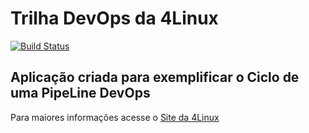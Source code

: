 # Trilha DevOps da 4Linux

<!-- Altere a Flag abaixo com sua URL do Travis -->
[![Build Status](https://travis-ci.org/rafaelpleonardo/DevOpsLab-HelloWorld.svg?branch=master)](https://travis-ci.org/rafaelpleonardo/DevOpsLab-HelloWorld)
## Aplicação criada para exemplificar o Ciclo de uma PipeLine DevOps


Para maiores informações acesse o [Site da 4Linux](https://www.4linux.com.br/cursos/devops)
